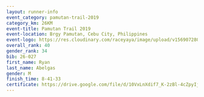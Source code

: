 ```yaml
---
layout: runner-info 
event_category: pamutan-trail-2019 
category_km: 26KM 
event-title: Pamutan Trail 2019 
event-location: Brgy Pamutan, Cebu City, Philippines 
event-logo: https://res.cloudinary.com/raceyaya/image/upload/v1569072806/logo/pamutan-trail_d8abrj.jpg 
overall_rank: 40
gender_rank: 34
bib: 26-027
first_name: Ryan
last_name: Abelgas
gender: M
finish_time: 8-41-33
certificate: https://drive.google.com/file/d/10VxLnXdif7_K-2zBl-4cZpyIjdeK8ghk/view?usp=sharing
---
```

